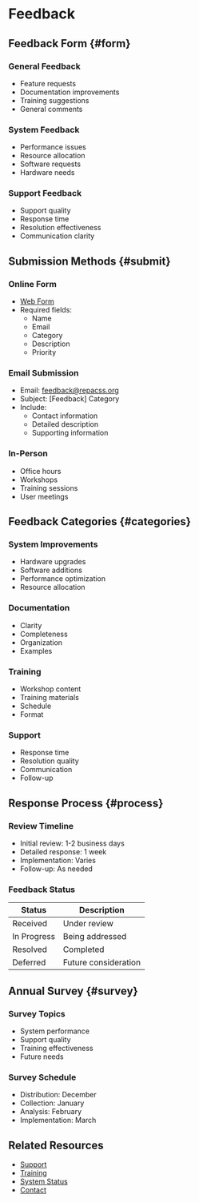# Feedback

## Feedback Form {#form}

### General Feedback
- Feature requests
- Documentation improvements
- Training suggestions
- General comments

### System Feedback
- Performance issues
- Resource allocation
- Software requests
- Hardware needs

### Support Feedback
- Support quality
- Response time
- Resolution effectiveness
- Communication clarity

## Submission Methods {#submit}

### Online Form
- [Web Form](https://repacss.org/feedback)
- Required fields:
  - Name
  - Email
  - Category
  - Description
  - Priority

### Email Submission
- Email: feedback@repacss.org
- Subject: [Feedback] Category
- Include:
  - Contact information
  - Detailed description
  - Supporting information

### In-Person
- Office hours
- Workshops
- Training sessions
- User meetings

## Feedback Categories {#categories}

### System Improvements
- Hardware upgrades
- Software additions
- Performance optimization
- Resource allocation

### Documentation
- Clarity
- Completeness
- Organization
- Examples

### Training
- Workshop content
- Training materials
- Schedule
- Format

### Support
- Response time
- Resolution quality
- Communication
- Follow-up

## Response Process {#process}

### Review Timeline
- Initial review: 1-2 business days
- Detailed response: 1 week
- Implementation: Varies
- Follow-up: As needed

### Feedback Status
| Status | Description |
|--------|-------------|
| Received | Under review |
| In Progress | Being addressed |
| Resolved | Completed |
| Deferred | Future consideration |

## Annual Survey {#survey}

### Survey Topics
- System performance
- Support quality
- Training effectiveness
- Future needs

### Survey Schedule
- Distribution: December
- Collection: January
- Analysis: February
- Implementation: March

## Related Resources

- [Support](support.md)
- [Training](training.md)
- [System Status](system-status.md)
- [Contact](contact.md) 